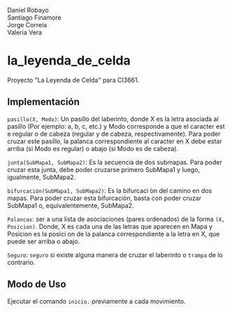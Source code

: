 Daniel Robayo\
Santiago Finamore\
Jorge Correia\
Valeria Vera

# la_leyenda_de_celda

Proyecto "La Leyenda de Celda" para CI3661.

## Implementación

`pasillo(X, Modo)`: Un pasillo del laberinto, donde X es la letra asociada al pasillo (Por ejemplo: a, b, c, etc.) y Modo corresponde a que el caracter est e regular o de cabeza (regular y de cabeza, respectivamente). Para poder cruzar este pasillo, la palanca correspondiente al caracter en X debe estar arriba (si Modo es regular) o abajo (si Modo es de cabeza).

`junta(SubMapa1, SubMapa2)`: Es la secuencia de dos submapas. Para poder cruzar esta junta, debe poder cruzarse primero SubMapa1 y luego, igualmente, SubMapa2.

`bifurcación(SubMapa1, SubMapa2)`: Es la bifurcaci ́on del camino en dos mapas. Para poder cruzar esta bifurcación, basta con poder cruzar SubMapa1 o, equivalentemente, SubMapa2.

`Palancas`: ser a una lista de asociaciones (pares ordenados) de la forma `(X, Posicion)`. Donde, X es cada una de las letras que aparecen en Mapa y Posicion es la posici on de la palanca correspondiente a la letra en X, que puede ser arriba o abajo.

`Seguro`: `seguro` si existe alguna manera de cruzar el laberinto o `trampa` de lo contrario.

## Modo de Uso
Ejecutar el comando `inicio.` previamente a cada movimiento.
